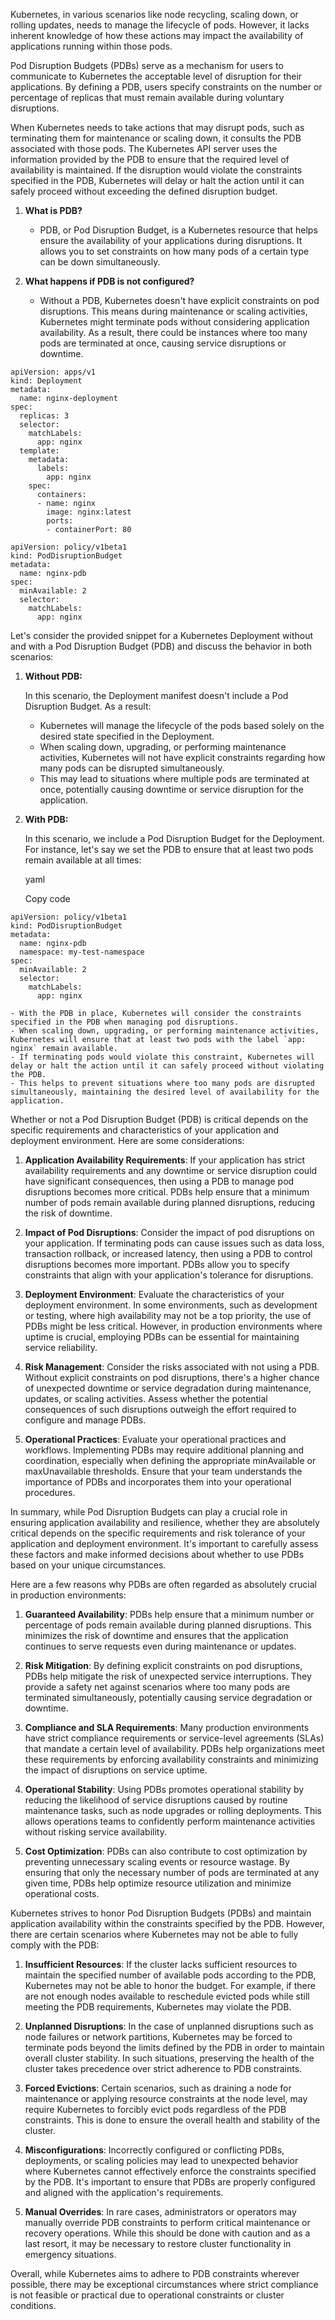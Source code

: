 

Kubernetes, in various scenarios like node recycling, scaling down, or rolling updates, needs to manage the lifecycle of pods. However, it lacks inherent knowledge of how these actions may impact the availability of applications running within those pods.

Pod Disruption Budgets (PDBs) serve as a mechanism for users to communicate to Kubernetes the acceptable level of disruption for their applications. By defining a PDB, users specify constraints on the number or percentage of replicas that must remain available during voluntary disruptions.

When Kubernetes needs to take actions that may disrupt pods, such as terminating them for maintenance or scaling down, it consults the PDB associated with those pods. The Kubernetes API server uses the information provided by the PDB to ensure that the required level of availability is maintained. If the disruption would violate the constraints specified in the PDB, Kubernetes will delay or halt the action until it can safely proceed without exceeding the defined disruption budget.



1. **What is PDB?**
    
    - PDB, or Pod Disruption Budget, is a Kubernetes resource that helps ensure the availability of your applications during disruptions. It allows you to set constraints on how many pods of a certain type can be down simultaneously.

1. **What happens if PDB is not configured?**
    
    - Without a PDB, Kubernetes doesn't have explicit constraints on pod disruptions. This means during maintenance or scaling activities, Kubernetes might terminate pods without considering application availability. As a result, there could be instances where too many pods are terminated at once, causing service disruptions or downtime.

```
apiVersion: apps/v1
kind: Deployment
metadata:
  name: nginx-deployment
spec:
  replicas: 3
  selector:
    matchLabels:
      app: nginx
  template:
    metadata:
      labels:
        app: nginx
    spec:
      containers:
      - name: nginx
        image: nginx:latest
        ports:
        - containerPort: 80

```

```
apiVersion: policy/v1beta1
kind: PodDisruptionBudget
metadata:
  name: nginx-pdb
spec:
  minAvailable: 2
  selector:
    matchLabels:
      app: nginx

```



Let's consider the provided snippet for a Kubernetes Deployment without and with a Pod Disruption Budget (PDB) and discuss the behavior in both scenarios:

1. **Without PDB:**
    
    In this scenario, the Deployment manifest doesn't include a Pod Disruption Budget. As a result:
    
    - Kubernetes will manage the lifecycle of the pods based solely on the desired state specified in the Deployment.
    - When scaling down, upgrading, or performing maintenance activities, Kubernetes will not have explicit constraints regarding how many pods can be disrupted simultaneously.
    - This may lead to situations where multiple pods are terminated at once, potentially causing downtime or service disruption for the application.
2. **With PDB:**
    
    In this scenario, we include a Pod Disruption Budget for the Deployment. For instance, let's say we set the PDB to ensure that at least two pods remain available at all times:
    
    yaml
    
    Copy code
```
apiVersion: policy/v1beta1
kind: PodDisruptionBudget
metadata:
  name: nginx-pdb
  namespace: my-test-namespace
spec:
  minAvailable: 2
  selector:
    matchLabels:
      app: nginx

```

    
    - With the PDB in place, Kubernetes will consider the constraints specified in the PDB when managing pod disruptions.
    - When scaling down, upgrading, or performing maintenance activities, Kubernetes will ensure that at least two pods with the label `app: nginx` remain available.
    - If terminating pods would violate this constraint, Kubernetes will delay or halt the action until it can safely proceed without violating the PDB.
    - This helps to prevent situations where too many pods are disrupted simultaneously, maintaining the desired level of availability for the application.


Whether or not a Pod Disruption Budget (PDB) is critical depends on the specific requirements and characteristics of your application and deployment environment. Here are some considerations:

1. **Application Availability Requirements**: If your application has strict availability requirements and any downtime or service disruption could have significant consequences, then using a PDB to manage pod disruptions becomes more critical. PDBs help ensure that a minimum number of pods remain available during planned disruptions, reducing the risk of downtime.
    
2. **Impact of Pod Disruptions**: Consider the impact of pod disruptions on your application. If terminating pods can cause issues such as data loss, transaction rollback, or increased latency, then using a PDB to control disruptions becomes more important. PDBs allow you to specify constraints that align with your application's tolerance for disruptions.
    
3. **Deployment Environment**: Evaluate the characteristics of your deployment environment. In some environments, such as development or testing, where high availability may not be a top priority, the use of PDBs might be less critical. However, in production environments where uptime is crucial, employing PDBs can be essential for maintaining service reliability.
    
4. **Risk Management**: Consider the risks associated with not using a PDB. Without explicit constraints on pod disruptions, there's a higher chance of unexpected downtime or service degradation during maintenance, updates, or scaling activities. Assess whether the potential consequences of such disruptions outweigh the effort required to configure and manage PDBs.
    
5. **Operational Practices**: Evaluate your operational practices and workflows. Implementing PDBs may require additional planning and coordination, especially when defining the appropriate minAvailable or maxUnavailable thresholds. Ensure that your team understands the importance of PDBs and incorporates them into your operational procedures.
    

In summary, while Pod Disruption Budgets can play a crucial role in ensuring application availability and resilience, whether they are absolutely critical depends on the specific requirements and risk tolerance of your application and deployment environment. It's important to carefully assess these factors and make informed decisions about whether to use PDBs based on your unique circumstances.



Here are a few reasons why PDBs are often regarded as absolutely crucial in production environments:

1. **Guaranteed Availability**: PDBs help ensure that a minimum number or percentage of pods remain available during planned disruptions. This minimizes the risk of downtime and ensures that the application continues to serve requests even during maintenance or updates.
    
2. **Risk Mitigation**: By defining explicit constraints on pod disruptions, PDBs help mitigate the risk of unexpected service interruptions. They provide a safety net against scenarios where too many pods are terminated simultaneously, potentially causing service degradation or downtime.
    
3. **Compliance and SLA Requirements**: Many production environments have strict compliance requirements or service-level agreements (SLAs) that mandate a certain level of availability. PDBs help organizations meet these requirements by enforcing availability constraints and minimizing the impact of disruptions on service uptime.
    
4. **Operational Stability**: Using PDBs promotes operational stability by reducing the likelihood of service disruptions caused by routine maintenance tasks, such as node upgrades or rolling deployments. This allows operations teams to confidently perform maintenance activities without risking service availability.
    
5. **Cost Optimization**: PDBs can also contribute to cost optimization by preventing unnecessary scaling events or resource wastage. By ensuring that only the necessary number of pods are terminated at any given time, PDBs help optimize resource utilization and minimize operational costs.




  
Kubernetes strives to honor Pod Disruption Budgets (PDBs) and maintain application availability within the constraints specified by the PDB. However, there are certain scenarios where Kubernetes may not be able to fully comply with the PDB:

1. **Insufficient Resources**: If the cluster lacks sufficient resources to maintain the specified number of available pods according to the PDB, Kubernetes may not be able to honor the budget. For example, if there are not enough nodes available to reschedule evicted pods while still meeting the PDB requirements, Kubernetes may violate the PDB.
    
2. **Unplanned Disruptions**: In the case of unplanned disruptions such as node failures or network partitions, Kubernetes may be forced to terminate pods beyond the limits defined by the PDB in order to maintain overall cluster stability. In such situations, preserving the health of the cluster takes precedence over strict adherence to PDB constraints.
    
3. **Forced Evictions**: Certain scenarios, such as draining a node for maintenance or applying resource constraints at the node level, may require Kubernetes to forcibly evict pods regardless of the PDB constraints. This is done to ensure the overall health and stability of the cluster.
    
4. **Misconfigurations**: Incorrectly configured or conflicting PDBs, deployments, or scaling policies may lead to unexpected behavior where Kubernetes cannot effectively enforce the constraints specified by the PDB. It's important to ensure that PDBs are properly configured and aligned with the application's requirements.
    
5. **Manual Overrides**: In rare cases, administrators or operators may manually override PDB constraints to perform critical maintenance or recovery operations. While this should be done with caution and as a last resort, it may be necessary to restore cluster functionality in emergency situations.
    

Overall, while Kubernetes aims to adhere to PDB constraints wherever possible, there may be exceptional circumstances where strict compliance is not feasible or practical due to operational constraints or cluster conditions.